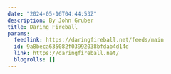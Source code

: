 ```yaml
---
date: "2024-05-16T04:44:53Z"
description: By John Gruber
title: Daring Fireball
params:
  feedlink: https://daringfireball.net/feeds/main
  id: 9a8beca635082f03992038bfdab4d14d
  link: https://daringfireball.net/
  blogrolls: []
---
```

